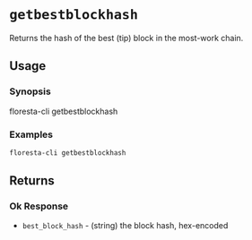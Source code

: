 # `getbestblockhash`

Returns the hash of the best (tip) block in the most-work chain.

## Usage

### Synopsis

floresta-cli getbestblockhash

### Examples

```bash
floresta-cli getbestblockhash
```

## Returns

### Ok Response

- `best_block_hash` - (string) the block hash, hex-encoded
